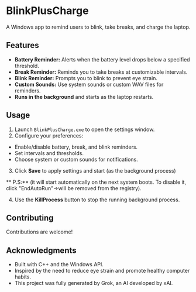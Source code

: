 # BlinkPlusCharge
A Windows app to remind users to blink, take breaks, and charge the laptop.

## Features
- **Battery Reminder:** Alerts when the battery level drops below a specified threshold.
- **Break Reminder:** Reminds you to take breaks at customizable intervals.
- **Blink Reminder:** Prompts you to blink to prevent eye strain.
- **Custom Sounds:** Use system sounds or custom WAV files for reminders.
- **Runs in the background** and starts as the laptop restarts.


## Usage
1. Launch `BlinkPlusCharge.exe` to open the settings window.
2. Configure your preferences:
- Enable/disable battery, break, and blink reminders.
- Set intervals and thresholds.
- Choose system or custom sounds for notifications.
3. Click **Save** to apply settings and start (as the background process)

 ** P.S:** (it will start automatically on the next system boots. To disable it, click "EndAutoRun"->will be removed from the registry).

4. Use the **KillProcess** button to stop the running background process.

## Contributing
Contributions are welcome! 

## Acknowledgments
- Built with C++ and the Windows API.
- Inspired by the need to reduce eye strain and promote healthy computer habits.
- This project was fully generated by Grok, an AI developed by xAI.


